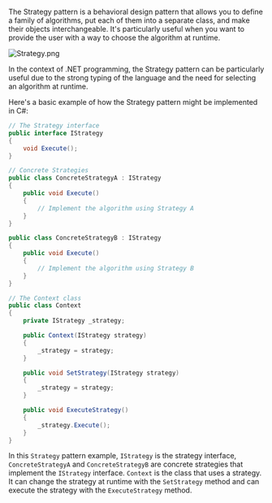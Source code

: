 ﻿The Strategy pattern is a behavioral design pattern that allows you to define a family of algorithms, put each of them into a separate class, and make their objects interchangeable. It's particularly useful when you want to provide the user with a way to choose the algorithm at runtime.

![Strategy.png](Strategy.png)

In the context of .NET programming, the Strategy pattern can be particularly useful due to the strong typing of the language and the need for selecting an algorithm at runtime.

Here's a basic example of how the Strategy pattern might be implemented in C#:

```csharp
// The Strategy interface
public interface IStrategy
{
    void Execute();
}

// Concrete Strategies
public class ConcreteStrategyA : IStrategy
{
    public void Execute()
    {
        // Implement the algorithm using Strategy A
    }
}

public class ConcreteStrategyB : IStrategy
{
    public void Execute()
    {
        // Implement the algorithm using Strategy B
    }
}

// The Context class
public class Context
{
    private IStrategy _strategy;

    public Context(IStrategy strategy)
    {
        _strategy = strategy;
    }

    public void SetStrategy(IStrategy strategy)
    {
        _strategy = strategy;
    }

    public void ExecuteStrategy()
    {
        _strategy.Execute();
    }
}
```

In this `Strategy` pattern example, `IStrategy` is the strategy interface, `ConcreteStrategyA` and `ConcreteStrategyB` are concrete strategies that implement the `IStrategy` interface. `Context` is the class that uses a strategy. It can change the strategy at runtime with the `SetStrategy` method and can execute the strategy with the `ExecuteStrategy` method.
